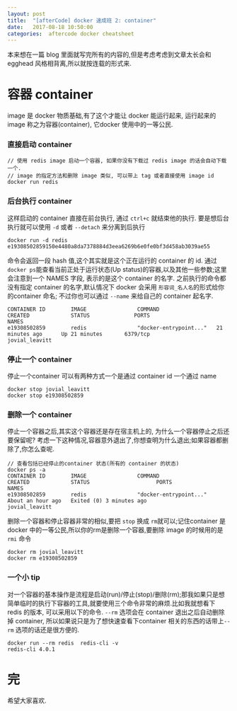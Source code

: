 ```yaml
---
layout: post
title:  "[afterCode] docker 速成班 2: container"
date:   2017-08-18 10:50:00
categories:  aftercode docker cheatsheet
---
```


本来想在一篇 blog 里面就写完所有的内容的,但是考虑考虑到文章太长会和 egghead 风格相背离,所以就按连载的形式来.


# 容器 container

image 是 docker 物质基础,有了这个才能让 docker 能运行起来, 运行起来的 image 称之为容器(container), 它docker 使用中的一等公民.

### 直接启动 container

```
// 使用 redis image 启动一个容器, 如果你没有下载过 redis image 的话会自动下载一个.
// image 的指定方法和删除 image 类似, 可以带上 tag 或者直接使用 image id
docker run redis 
```

### 后台执行 container

这样启动的 container 直接在前台执行, 通过 `ctrl+c` 就结束他的执行. 要是想后台执行就可以使用 `-d` 或者 `--detach` 来分离到后执行

```
docker run -d redis
e19308502859150e4480a8da7378884d3eea6269b6e0fe0bf3d458ab3039ae55
```

命令会返回一段 hash 值,这个其实就是这个正在运行的 container 的 id. 通过 `docker ps`能查看当前正处于运行状态(Up status)的容器,以及其他一些参数;这里会注意到一个 NAMES 字段, 表示的是这个 container 的名字. 之前执行的命令都没有指定 container 的名字,默认情况下 docker 会采用 `形容词_名人名`的形式给你的container 命名; 不过你也可以通过 `--name` 来给自己的 container 起名字.

```
CONTAINER ID        IMAGE                COMMAND                  CREATED             STATUS              PORTS                      NAMES
e19308502859        redis                "docker-entrypoint..."   21 minutes ago      Up 21 minutes       6379/tcp                   jovial_leavitt

```

### 停止一个 container

停止一个container 可以有两种方式一个是通过 container id 一个通过 name

```
docker stop jovial_leavitt
docker stop e19308502859
```


### 删除一个 container

停止一个容器之后,其实这个容器还是存在宿主机上的, 为什么一个容器停止之后还要保留呢? 考虑一下这种情况,容器意外退出了,你想查明为什么退出;如果容器都删除了,你怎么查呢.

```
// 查看包括已经停止的container 状态(所有的 container 的状态)
docker ps -a
CONTAINER ID        IMAGE                COMMAND                  CREATED             STATUS                     PORTS                      NAMES
e19308502859        redis                "docker-entrypoint..."   About an hour ago   Exited (0) 3 minutes ago                              jovial_leavitt
```

删除一个容器和停止容器非常的相似,要把 `stop` 换成 `rm`就可以;记住container 是 docker 中的一等公民,所以你的rm是删除一个容器,要删除 image 的时候用的是 `rmi` 命令

```
docker rm jovial_leavitt
docker rm e19308502859
```

### 一个小 tip

对一个容器的基本操作是流程是启动(run)/停止(stop)/删除(rm);那我如果只是想简单临时的执行下容器的工具,就要使用三个命令非常的麻烦.比如我就想看下 redis 的版本, 可以采用以下的命令. `--rm` 选项会在 container 退出之后自动删除掉 container, 所以如果说只是为了想快速查看下container 相关的东西的话带上`--rm` 选项的话还是很方便的.

```
docker run --rm redis  redis-cli -v
redis-cli 4.0.1
```

# 完
希望大家喜欢.